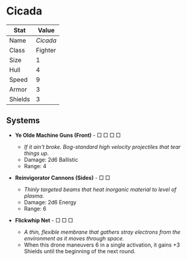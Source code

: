 # Cicada

| Stat    | Value    |
| ------- | -------- |
| Name    | *Cicada* |
| Class   | Fighter  |
| Size    | 1        |
| Hull    | 4        |
| Speed   | 9        |
| Armor   | 3        |
| Shields | 3        |

## Systems

- **Ye Olde Machine Guns (Front)** - □ □ □ □
  	- *If it ain't broke. Bog-standard high velocity projectiles that tear things up.*
  	- Damage: 2d6 Ballistic
  	- Range: 4

- **Reinvigorator Cannons (Sides)** - □ □
	- *Thinly targeted beams that heat inorganic material to level of plasma.*
	- Damage: 2d6 Energy
	- Range: 6

- **Flickwhip Net** - □ □ □
	- *A thin, flexible membrane that gathers stray electrons from the environment as it moves through space.*
	- When this drone maneuvers 6 in a single activation, it gains +3 Shields until the beginning of the next round.
